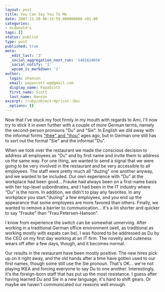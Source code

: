 ```yaml
---
layout: post
title: You Can Say You To Me
date: 2007-11-20 06:33:59.000000000 +01:00
categories:
- mcdonald's
tags: []
status: publish
type: post
published: true
meta:
  _edit_last: '3'
  _social_aggregation_next_run: '1401624656'
  _social_notify: '1'
  _wpcom_is_markdown: '1'
author:
  login: shanson
  email: papascott-wp@gmail.com
  display_name: PapaScott
  first_name: Scott
  last_name: Hanson
excerpt: !ruby/object:Hpricot::Doc
  options: {}
---
```

<p>Now that I've stuck my foot firmly in my mouth with regards to Ami, I'll now try to stick it in even further with a couple of more German terms, namely the second-person pronouns "Du" and "Sie". In English we did away with the informal forms <a href="http://en.wikipedia.org/wiki/Thou">"thee" and "thou"</a> ages ago, but in German one still has to sort out the formal "Sie" and the informal "Du".</p>
<p>When we took over the restaurant we made the conscious decision to address all employees as "Du" and by first name and invite them to address us the same way. For one thing, we wanted to send a signal that we were going to be very involved in the restaurant and be very accessible to all employees. The staff were pretty much all "duzing" one another anyway, and we wanted to be included. Our own experience with "Du" at the workplace had been good... Frauke had always been on a first-name basis with her top-level subordinates, and I had been in the IT industry where "Du" is the norm. In addition, we didn't to play any favorites. In any workplace you start "duzing" a few employees, and you end up the appearance that some employees are more favored than others. Finally, we wanted to remove a barrier to communication... it's a lot shorter and quicker to say "Frauke" than "Frau Petersen-Hanson".</p>
<p>I know from experience the switch can be somewhat unnerving. After working in a traditional German office environment (well, as traditional as working mostly with expats can be), I was floored to be addressed as Du by the CEO on my first day working at an IT firm. The novelty and cuteness wears off after a few days, though, and it becomes normal.</p>
<p>Our results in the restaurant have been mostly positive. The new hires pick up on it right away, and the old hands after a time have gotten used to our first names, though some still use the Sie pronoun. That's OK... we're not playing IKEA and forcing everyone to say Du to one another. Interestingly, it's the foreign-born staff that has put up the most resistance. I guess after having learned Du and Sie in a new language, it's hard to shift gears. Or maybe we haven't communicated our reasons well enough.</p>
